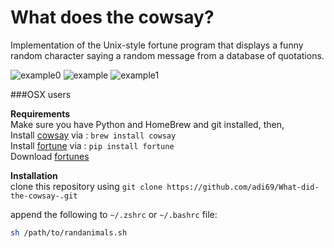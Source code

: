 # What does the cowsay?
Implementation of the Unix-style fortune program that displays a funny random character saying a random message from a database of quotations.

![example0](https://farm2.staticflickr.com/1599/24181528160_cf53580805_o_d.png)
![example](https://farm2.staticflickr.com/1606/23850295263_e0ef15b12c_o_d.png)
![example1](https://farm2.staticflickr.com/1548/24477094085_fef264fe82_o_d.png)

###OSX users

**Requirements** <br />
Make sure you have Python and HomeBrew and git installed, then, <br/>
Install [cowsay](https://en.wikipedia.org/wiki/Cowsay) via : `brew install cowsay` <br />
Install [fortune](http://software.clapper.org/fortune/) via : `pip install fortune`<br />
Download [fortunes](https://github.com/bmc/fortune)

**Installation**</br>
clone this repository using `git clone https://github.com/adi69/What-did-the-cowsay-.git`

append the following to `~/.zshrc` or `~/.bashrc` file:
```sh
sh /path/to/randanimals.sh
```


